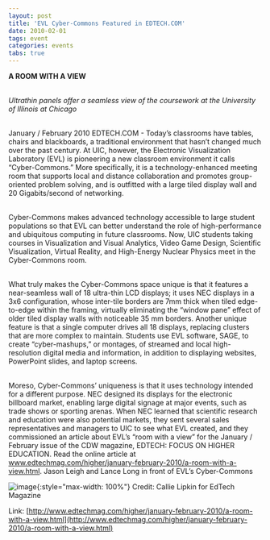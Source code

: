 ```yaml
---
layout: post
title: 'EVL Cyber-Commons Featured in EDTECH.COM'
date: 2010-02-01
tags: event
categories: events
tabs: true
---
```


<strong>A ROOM WITH A VIEW</strong><br><br>

<em>Ultrathin panels offer a seamless view of the coursework at the University of Illinois at Chicago</em><br><br>

January / February 2010 EDTECH.COM - Today&rsquo;s classrooms have tables, chairs and blackboards, a traditional environment that hasn&rsquo;t changed much over the past century. At UIC, however, the Electronic Visualization Laboratory (EVL) is pioneering a new classroom environment it calls &ldquo;Cyber-Commons.&rdquo; More specifically, it is a technology-enhanced meeting room that supports local and distance collaboration and promotes group-oriented problem solving, and is outfitted with a large tiled display wall and 20 Gigabits/second of networking.<br><br>

Cyber-Commons makes advanced technology accessible to large student populations so that EVL can better understand the role of high-performance and ubiquitous computing in future classrooms. Now, UIC students taking courses in Visualization and Visual Analytics, Video Game Design, Scientific Visualization, Virtual Reality, and High-Energy Nuclear Physics meet in the Cyber-Commons room.<br><br>

What truly makes the Cyber-Commons space unique is that it features a near-seamless wall of 18 ultra-thin LCD displays; it uses NEC displays in a 3x6 configuration, whose inter-tile borders are 7mm thick when tiled edge-to-edge within the framing, virtually eliminating the &ldquo;window pane&rdquo; effect of older tiled display walls with noticeable 35 mm borders. Another unique feature is that a single computer drives all 18 displays, replacing clusters that are more complex to maintain. Students use EVL software, SAGE, to create &ldquo;cyber-mashups,&rdquo; or montages, of streamed and local high-resolution digital media and information, in addition to displaying websites, PowerPoint slides, and laptop screens.<br><br>

Moreso, Cyber-Commons&rsquo; uniqueness is that it uses technology intended for a different purpose. NEC designed its displays for the electronic billboard market, enabling large digital signage at major events, such as trade shows or sporting arenas. When NEC learned that scientific research and education were also potential markets, they sent several sales representatives and managers to UIC to see what EVL created, and they commissioned an article about EVL&rsquo;s &ldquo;room with a view&rdquo; for the January / February issue of the CDW magazine, EDTECH: FOCUS ON HIGHER EDUCATION. Read the online article at <a href="http://www.edtechmag.com/higher/january-february-2010/a-room-with-a-view.html">www.edtechmag.com/higher/january-february-2010/a-room-with-a-view.html</a>.
Jason Leigh and Lance Long in front of EVL&rsquo;s Cyber-Commons

![image](https://www.evl.uic.edu/output/originals/edtech.png-srcw.jpg){:style="max-width: 100%"}
Credit: Callie Lipkin for EdTech Magazine


Link: [http://www.edtechmag.com/higher/january-february-2010/a-room-with-a-view.html](http://www.edtechmag.com/higher/january-february-2010/a-room-with-a-view.html)
